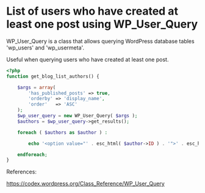 # List of users who have created at least one post using WP_User_Query

WP_User_Query is a class that allows querying WordPress database tables 'wp_users' and 'wp_usermeta'.

Useful when querying users who have created at least one post.

```php
<?php
function get_blog_list_authors() {

	$args = array(
		'has_published_posts' => true,
		'orderby' => 'display_name',
		'order'   => 'ASC'
	);
	$wp_user_query = new WP_User_Query( $args );
	$authors = $wp_user_query->get_results();

	foreach ( $authors as $author ) :

		echo '<option value="' . esc_html( $author->ID ) . '">' . esc_html( $author->display_name ) . '</option>';

	endforeach;
}
```

References:

https://codex.wordpress.org/Class_Reference/WP_User_Query